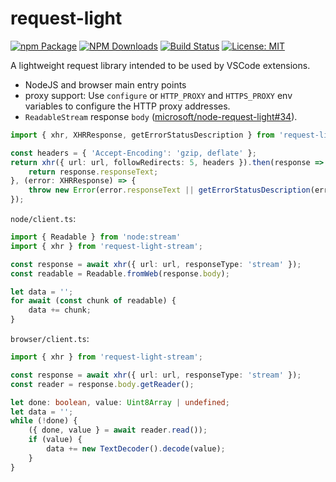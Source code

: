 # request-light


[![npm Package](https://img.shields.io/npm/v/request-light-stream.svg?style=flat-square)](https://www.npmjs.org/package/request-light-stream)
[![NPM Downloads](https://img.shields.io/npm/dm/request-light-stream.svg)](https://npmjs.org/package/request-light-stream)
[![Build Status](https://github.com/dankeboy36/request-light-stream/actions/workflows/tests.yml/badge.svg?branch=main)](https://github.com/dankeboy36/request-light-stream/actions/workflows/tests.yml)
[![License: MIT](https://img.shields.io/badge/License-MIT-yellow.svg)](https://opensource.org/licenses/MIT)

A lightweight request library intended to be used by VSCode extensions.
- NodeJS and browser main entry points
- proxy support: Use `configure` or `HTTP_PROXY` and `HTTPS_PROXY` env variables to configure the HTTP proxy addresses.
- `ReadableStream` response `body` ([microsoft/node-request-light#34](https://github.com/microsoft/node-request-light/issues/34)).

```ts
import { xhr, XHRResponse, getErrorStatusDescription } from 'request-light-stream';

const headers = { 'Accept-Encoding': 'gzip, deflate' };
return xhr({ url: url, followRedirects: 5, headers }).then(response => {
    return response.responseText;
}, (error: XHRResponse) => {
    throw new Error(error.responseText || getErrorStatusDescription(error.status) || error.toString());
});
```

`node/client.ts`:
```ts
import { Readable } from 'node:stream'
import { xhr } from 'request-light-stream';

const response = await xhr({ url: url, responseType: 'stream' });
const readable = Readable.fromWeb(response.body);

let data = '';
for await (const chunk of readable) {
    data += chunk;
}
```

`browser/client.ts`:
```ts
import { xhr } from 'request-light-stream';

const response = await xhr({ url: url, responseType: 'stream' });
const reader = response.body.getReader();

let done: boolean, value: Uint8Array | undefined;
let data = '';
while (!done) {
    ({ done, value } = await reader.read());
    if (value) {
        data += new TextDecoder().decode(value);
    }
}
```